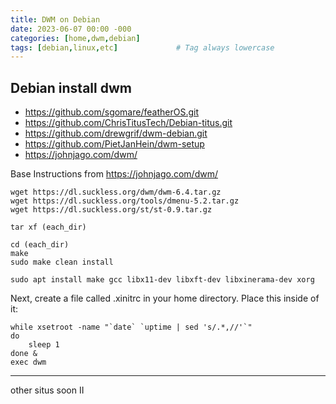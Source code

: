 ```yaml
---
title: DWM on Debian
date: 2023-06-07 00:00 -000
categories: [home,dwm,debian]
tags: [debian,linux,etc]             # Tag always lowercase
---
```


## Debian install dwm

* https://github.com/sgomare/featherOS.git
* https://github.com/ChrisTitusTech/Debian-titus.git
* https://github.com/drewgrif/dwm-debian.git
* https://github.com/PietJanHein/dwm-setup
* https://johnjago.com/dwm/

Base Instructions from https://johnjago.com/dwm/

````
wget https://dl.suckless.org/dwm/dwm-6.4.tar.gz
wget https://dl.suckless.org/tools/dmenu-5.2.tar.gz
wget https://dl.suckless.org/st/st-0.9.tar.gz

tar xf (each_dir)

cd (each_dir)
make
sudo make clean install

sudo apt install make gcc libx11-dev libxft-dev libxinerama-dev xorg
````
Next, create a file called .xinitrc in your home directory. Place this inside of it:
````
while xsetroot -name "`date` `uptime | sed 's/.*,//'`"
do
	sleep 1
done &
exec dwm
````
----
other situs soon II

